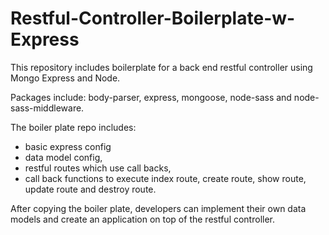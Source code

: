 # Restful-Controller-Boilerplate-w-Express
This repository includes boilerplate for a back end restful controller
using Mongo Express and Node. 

Packages include: body-parser, express, mongoose, node-sass and node-sass-middleware.

The boiler plate repo includes:

- basic express config
- data model config,
- restful routes which use call backs,
- call back functions to execute index route, create route, show route, update route and destroy route.

After copying the boiler plate, developers can implement their own data models and
create an application on top of the restful controller.

